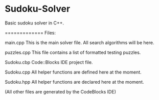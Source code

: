 Sudoku-Solver
=============

Basic sudoku solver in C++.

=============
Files:

main.cpp
This is the main solver file. All search algorithms will be here.

puzzles.cpp
This file contains a list of formatted testing puzzles.

Sudoku.cbp
Code::Blocks IDE project file.

Sudoku.cpp
All helper functions are defined here at the moment.

Sudoku.hpp
All helper functions are declared here at the moment. 

(All other files are generated by the CodeBlocks IDE)